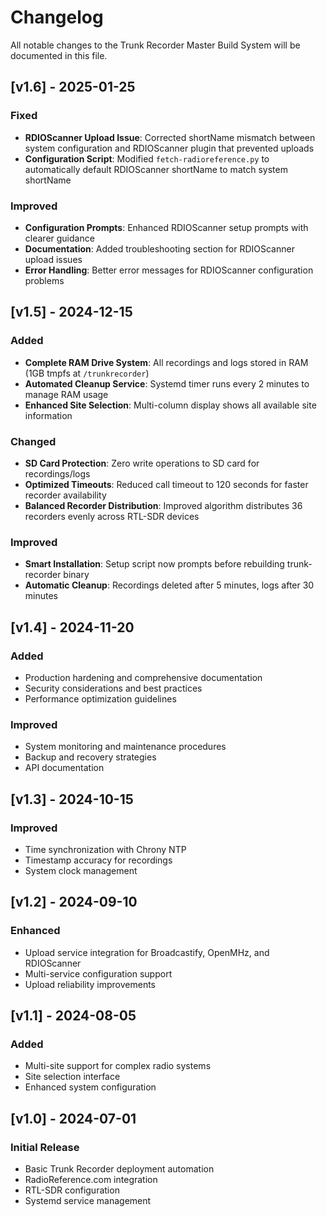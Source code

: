 # Changelog

All notable changes to the Trunk Recorder Master Build System will be documented in this file.

## [v1.6] - 2025-01-25

### Fixed
- **RDIOScanner Upload Issue**: Corrected shortName mismatch between system configuration and RDIOScanner plugin that prevented uploads
- **Configuration Script**: Modified `fetch-radioreference.py` to automatically default RDIOScanner shortName to match system shortName

### Improved
- **Configuration Prompts**: Enhanced RDIOScanner setup prompts with clearer guidance
- **Documentation**: Added troubleshooting section for RDIOScanner upload issues
- **Error Handling**: Better error messages for RDIOScanner configuration problems

## [v1.5] - 2024-12-15

### Added
- **Complete RAM Drive System**: All recordings and logs stored in RAM (1GB tmpfs at `/trunkrecorder`)
- **Automated Cleanup Service**: Systemd timer runs every 2 minutes to manage RAM usage
- **Enhanced Site Selection**: Multi-column display shows all available site information

### Changed
- **SD Card Protection**: Zero write operations to SD card for recordings/logs
- **Optimized Timeouts**: Reduced call timeout to 120 seconds for faster recorder availability
- **Balanced Recorder Distribution**: Improved algorithm distributes 36 recorders evenly across RTL-SDR devices

### Improved
- **Smart Installation**: Setup script now prompts before rebuilding trunk-recorder binary
- **Automatic Cleanup**: Recordings deleted after 5 minutes, logs after 30 minutes

## [v1.4] - 2024-11-20

### Added
- Production hardening and comprehensive documentation
- Security considerations and best practices
- Performance optimization guidelines

### Improved
- System monitoring and maintenance procedures
- Backup and recovery strategies
- API documentation

## [v1.3] - 2024-10-15

### Improved
- Time synchronization with Chrony NTP
- Timestamp accuracy for recordings
- System clock management

## [v1.2] - 2024-09-10

### Enhanced
- Upload service integration for Broadcastify, OpenMHz, and RDIOScanner
- Multi-service configuration support
- Upload reliability improvements

## [v1.1] - 2024-08-05

### Added
- Multi-site support for complex radio systems
- Site selection interface
- Enhanced system configuration

## [v1.0] - 2024-07-01

### Initial Release
- Basic Trunk Recorder deployment automation
- RadioReference.com integration
- RTL-SDR configuration
- Systemd service management